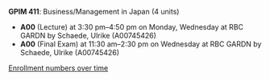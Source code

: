 **GPIM 411**: Business/Management in Japan (4 units)

- **A00** (Lecture) at 3:30 pm–4:50 pm on Monday, Wednesday at RBC GARDN by Schaede, Ulrike (A00745426)
- **A00** (Final Exam) at 11:30 am–2:30 pm on Wednesday at RBC GARDN by Schaede, Ulrike (A00745426)

[Enrollment numbers over time](./GPIM411.tsv)
